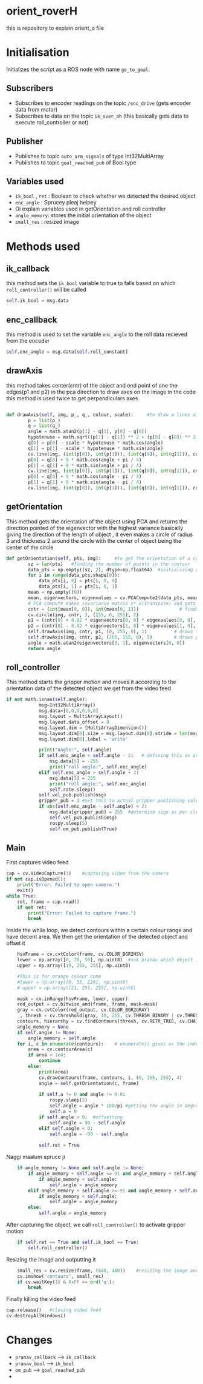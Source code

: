 # orient_roverH
this is repository to explain orient_o file 

# Initialisation 
Initializes the script as a ROS node with name `go_to_goal`.

## Subscribers
- Subscribes to encoder readings on the topic `/enc_drive` (gets encoder data from motor)
- Subscribes to data on the topic `ik_over_ah` (this basically gets data to execute roll_controller or not)

## Publisher
- Publishes to topic `auto_arm_signals` of type Int32MultiArray
- Publishes to topic `goal_reached_pub` of Bool type

## Variables used
- `ik_bool` , `ret` : Boolean to check whether we detected the desired object
-  `enc_angle` : Sprucey pleaj helpey
-  Oi explain variables used in getOrientation and roll controller
-  `angle_memory`: stores the initial orientation of the object
-  `small_res` : resized image


# Methods used

## ik_callback
this method sets the `ik_bool` variable to true to falls based on which `roll_controller()` will be called 
``` python
self.ik_bool = msg.data
```
## enc_callback
this method is used to set the variable `enc_angle` to the roll data recieved from the encoder 
``` python
self.enc_angle = msg.data[self.roll_constant]
```
## drawAxis
this method takes center(cntr) of the object and end point of one the edges(p1 and p2) in the pca direction to draw axes on the image 
in the code this method is used twice to get perpendiculars axes

``` python

def drawAxis(self, img, p_, q_, colour, scale):		#to draw a lines along the desired object
		p = list(p_)
		q = list(q_)
		angle = math.atan2(p[1] - q[1], p[0] - q[0])
		hypotenuse = math.sqrt((p[1] - q[1]) ** 2 + (p[0] - q[0]) ** 2)
		q[0] = p[0] - scale * hypotenuse * math.cos(angle)
		q[1] = p[1] - scale * hypotenuse * math.sin(angle)
		cv.line(img, (int(p[0]), int(p[1])), (int(q[0]), int(q[1])), colour, 1, cv.LINE_AA)
		p[0] = q[0] + 9 * math.cos(angle + pi / 4)
		p[1] = q[1] + 9 * math.sin(angle + pi / 4)
		cv.line(img, (int(p[0]), int(p[1])), (int(q[0]), int(q[1])), colour, 1, cv.LINE_AA)
		p[0] = q[0] + 9 * math.cos(angle - pi / 4)
		p[1] = q[1] + 9 * math.sin(angle - pi / 4)
		cv.line(img, (int(p[0]), int(p[1])), (int(q[0]), int(q[1])), colour, 1, cv.LINE_AA)
```
## getOrientation 
This method gets the orientation of the object using PCA and returns the direction pointed of the eigenvector with the highest variance basically giving the direction of the length of object , it even makes a circle of radius 3 and thickness 2 around the circle with the center of object being the center of the circle 

``` python
def getOrientation(self, pts, img):		#to get the orientation of a contour
		sz = len(pts)	#finding the number of points in the contour
		data_pts = np.empty((sz, 2), dtype=np.float64)	#initializing a numpy array to store the coordinates of contour points
		for i in range(data_pts.shape[0]):
			data_pts[i, 0] = pts[i, 0, 0]
			data_pts[i, 1] = pts[i, 0, 1]
		mean = np.empty((0))
		mean, eigenvectors, eigenvalues = cv.PCACompute2(data_pts, mean)	#eigenvector correspoding to the highest eigenvalue is the orientation in PCA calculation
		# PCA compute makes covariance matrix x* x(transpose) and gets its eigen values and eigen vecots 
		cntr = (int(mean[0, 0]), int(mean[0, 1]))               # finds center of the object using mean of the data points 
		cv.circle(img, cntr, 3, (255, 0, 255), 2)
		p1 = (cntr[0] + 0.02 * eigenvectors[0, 0] * eigenvalues[0, 0], cntr[1] + 0.02 * eigenvectors[0, 1] * eigenvalues[0, 0])   # uses the largest eigenvalues corresponding eigenvector to get length
		p2 = (cntr[0] - 0.02 * eigenvectors[1, 0] * eigenvalues[1, 0], cntr[1] - 0.02 * eigenvectors[1, 1] * eigenvalues[1, 0])  # uses the second largest eigenvalues corresponding eigenvector to get width	
		self.drawAxis(img, cntr, p1, (0, 255, 0), 1)          # draws the required axes in lenght
		self.drawAxis(img, cntr, p2, (255, 255, 0), 5)        # draws perpendicular axes in width 
		angle = math.atan2(eigenvectors[0, 1], eigenvectors[0, 0])
		return angle
```
## roll_controller
This method starts the gripper motion and moves it according to the orientation data of the detected object we get from the video feed
``` python
if not math.isnan(self.angle):
			msg=Int32MultiArray()
			msg.data=[0,0,0,0,0,0]
			msg.layout = MultiArrayLayout()
			msg.layout.data_offset = 0
			msg.layout.dim = [MultiArrayDimension()]
			msg.layout.dim[0].size = msg.layout.dim[0].stride = len(msg.data)
			msg.layout.dim[0].label = 'write'

			print("Angle:", self.angle)
			if self.enc_angle < self.angle - 2:   # defining this as anticlockwise rotation
				msg.data[5] = -255
				print("roll angle:", self.enc_angle)
			elif self.enc_angle > self.angle + 2:
				msg.data[5] = 255
				print("roll angle:", self.enc_angle)
				self.rate.sleep()
			self.vel_pub.publish(msg)
			gripper_pub = 3 #set this to actual gripper publishing value while testing
			if abs(self.enc_angle - self.angle) < 2:
				msg.data[gripper_pub] = 255  #determine sign as per closing and opening
				self.vel_pub.publish(msg)
				rospy.sleep(5)
				self.om_pub.publish(True)
```

## Main
First captures video feed 

``` python
cap = cv.VideoCapture(3)	#capturing video from the camera
if not cap.isOpened():
	print("Error: Failed to open camera.")
	exit()
while True:
	ret, frame = cap.read()
	if not ret:
		print("Error: Failed to capture frame.")
		break
```
Inside the while loop, we detect contours within a certain colour range and have decent area. We then get the orientation of the detected object and offset it

```python
	hsvFrame = cv.cvtColor(frame, cv.COLOR_BGR2HSV)
	lower = np.array([0, 70, 50], np.uint8)  #ask pranav which object is this used to detect
	upper = np.array([10, 255, 255], np.uint8)

	#This is for orange colour cone
	#lower = np.array([0, 55, 228], np.uint8)
	# upper = np.array([21, 255, 255], np.uint8)

	mask = cv.inRange(hsvFrame, lower, upper)
	red_output = cv.bitwise_and(frame, frame, mask=mask)
	gray = cv.cvtColor(red_output, cv.COLOR_BGR2GRAY)
	_, thresh = cv.threshold(gray, 10, 255, cv.THRESH_BINARY | cv.THRESH_OTSU)
	contours, hierarchy = cv.findContours(thresh, cv.RETR_TREE, cv.CHAIN_APPROX_SIMPLE)
	angle_memory = None
	if self.angle != None:
		angle_memory = self.angle
	for i, c in enumerate(contours):	# enumerate() gives us the index and value of an element in an array
		area = cv.contourArea(c)           
		if area < 1e4:
			continue
		else:
			print(area)
			cv.drawContours(frame, contours, i, (0, 255, 255), 4)
			angle = self.getOrientation(c, frame)
			
			if self.a != 0 and angle != 0.0:
				rospy.sleep(2)
				self.angle = angle * 180/pi	#getting the angle in degrees
				self.a = 0
			if self.angle > 0:	#offsetting
				self.angle = 90 - self.angle
			elif self.angle < 0:
				self.angle = -90 - self.angle
			
			self.ret = True
```

Naggi maalum spruce ji

```python
	if angle_memory != None and self.angle != None:	
		if angle_memory + self.angle <= 91 and angle_memory + self.angle >= 89:
			if angle_memory < self.angle:
				self.angle = angle_memory
		elif angle_memory + self.angle >=-91 and angle_memory + self.angle <= -89:
			if angle_memory < self.angle:
				self.angle = angle_memory
		else:
			self.angle = angle_memory
```

After capturing the object, we call `roll_controller()` to activate gripper motion

```python
	if self.ret == True and self.ik_bool == True:
		self.roll_controller()
```
Resizing the image and outputting it
```python
	small_res = cv.resize(frame, (640, 480))	#resizing the image and printing it
	cv.imshow('contours', small_res)
	if cv.waitKey(1) & 0xFF == ord('q'):
		break
```

Finally killing the video feed

```python
cap.release()	#closing video feed
cv.destroyAllWindows()
```
# Changes 
- `pranav_callback` --> `ik_callback`
- `pranav_bool` --> `ik_bool`
- `om_pub` --> `goal_reached_pub`
- 
